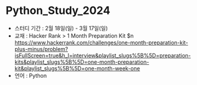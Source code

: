 # Python_Study_2024 

-   스터디 기간 : 2월 18일(일) - 3월 17일(일)
-   교재 : Hacker Rank > 1 Month Preparation Kit
    $n https://www.hackerrank.com/challenges/one-month-preparation-kit-plus-minus/problem?isFullScreen=true&h_l=interview&playlist_slugs%5B%5D=preparation-kits&playlist_slugs%5B%5D=one-month-preparation-kit&playlist_slugs%5B%5D=one-month-week-one
-   언어 : Python
